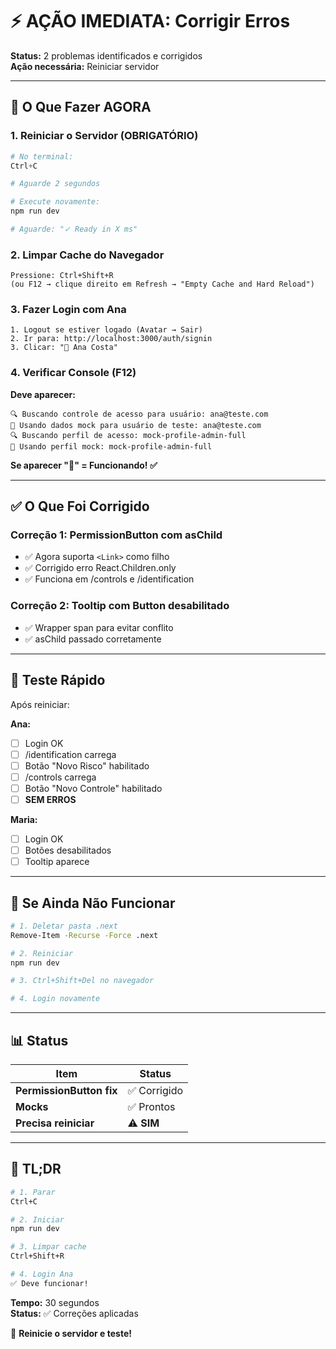# ⚡ AÇÃO IMEDIATA: Corrigir Erros

**Status:** 2 problemas identificados e corrigidos  
**Ação necessária:** Reiniciar servidor

---

## 🎯 O Que Fazer AGORA

### **1. Reiniciar o Servidor (OBRIGATÓRIO)**

```powershell
# No terminal:
Ctrl+C

# Aguarde 2 segundos

# Execute novamente:
npm run dev

# Aguarde: "✓ Ready in X ms"
```

### **2. Limpar Cache do Navegador**

```
Pressione: Ctrl+Shift+R
(ou F12 → clique direito em Refresh → "Empty Cache and Hard Reload")
```

### **3. Fazer Login com Ana**

```
1. Logout se estiver logado (Avatar → Sair)
2. Ir para: http://localhost:3000/auth/signin
3. Clicar: "👤 Ana Costa"
```

### **4. Verificar Console (F12)**

**Deve aparecer:**
```
🔍 Buscando controle de acesso para usuário: ana@teste.com
🧪 Usando dados mock para usuário de teste: ana@teste.com
🔍 Buscando perfil de acesso: mock-profile-admin-full
🧪 Usando perfil mock: mock-profile-admin-full
```

**Se aparecer "🧪" = Funcionando! ✅**

---

## ✅ O Que Foi Corrigido

### **Correção 1: PermissionButton com asChild**
- ✅ Agora suporta `<Link>` como filho
- ✅ Corrigido erro React.Children.only
- ✅ Funciona em /controls e /identification

### **Correção 2: Tooltip com Button desabilitado**
- ✅ Wrapper span para evitar conflito
- ✅ asChild passado corretamente

---

## 🧪 Teste Rápido

Após reiniciar:

**Ana:**
- [ ] Login OK
- [ ] /identification carrega
- [ ] Botão "Novo Risco" habilitado
- [ ] /controls carrega
- [ ] Botão "Novo Controle" habilitado
- [ ] **SEM ERROS**

**Maria:**
- [ ] Login OK
- [ ] Botões desabilitados
- [ ] Tooltip aparece

---

## 🚨 Se Ainda Não Funcionar

```bash
# 1. Deletar pasta .next
Remove-Item -Recurse -Force .next

# 2. Reiniciar
npm run dev

# 3. Ctrl+Shift+Del no navegador

# 4. Login novamente
```

---

## 📊 Status

| Item | Status |
|------|--------|
| **PermissionButton fix** | ✅ Corrigido |
| **Mocks** | ✅ Prontos |
| **Precisa reiniciar** | ⚠️ **SIM** |

---

## 🎯 TL;DR

```bash
# 1. Parar
Ctrl+C

# 2. Iniciar
npm run dev

# 3. Limpar cache
Ctrl+Shift+R

# 4. Login Ana
✅ Deve funcionar!
```

**Tempo:** 30 segundos  
**Status:** ✅ Correções aplicadas  

🎊 **Reinicie o servidor e teste!**
